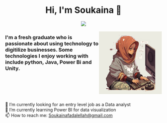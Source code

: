 <h1 align="center">Hi, I'm Soukaina 👋</h1>
<p align="center">
    <a href="https://www.linkedin.com/in/Soukaina-fadal-ellah"><img src="https://img.shields.io/badge/linkedin-%230177B5?style=flat&logo=linkedin&logoColor=white"/></a>
  </p>
  <img src="profile.jpg" align="right" width="40%" />
  
 <h3> I'm a fresh graduate who is passionate about using technology to digitilize businesses. Some technologies I enjoy working with include python, Java, Power Bi and Unity.</h3>
   

<br><br><br><br>

🔭 I’m currently looking for an entry level job as a Data analyst <br>
🌱 I’m currently learning Power BI for data visualization <br>
📫 How to reach me: Soukainafadalellah@gmail.com
